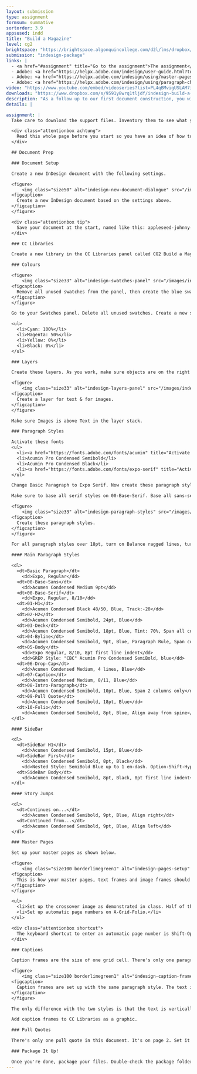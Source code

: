 ```yaml
---
layout: submission
type: assignment
formsum: summative
sortorder: 3.9
appsused: indd
title: "Build a Magazine"
level: cg2
brightspace: "https://brightspace.algonquincollege.com/d2l/lms/dropbox/user/folder_submit_files.d2l?db=130753&grpid=0&isprv=0&bp=0&ou=145550"
submission: "indesign-package"
links: |
  - <a href="#assignment" title="Go to the assignment">The assignment</a>
  - Adobe: <a href="https://helpx.adobe.com/indesign/user-guide.html?topic=/indesign/morehelp/layout_and_design.ug.js" title="InDesign Layout & Design" target="_blank">InDesign Layout & Design</a>
  - Adobe: <a href="https://helpx.adobe.com/indesign/using/master-pages.html" title="Master Pages" target="_blank">Master Pages</a>
  - Adobe: <a href="https://helpx.adobe.com/indesign/using/paragraph-character-styles.html" title="Paragraph & Character Styles" target="_blank">Paragraph & Character Styles</a>
video: "https://www.youtube.com/embed/videoseries?list=PL4qBMvigUSLAM7iNFT5e-fXbxQn2nt7X7"
downloads: "https://www.dropbox.com/s/9591y8wrq1tljdf/indesign-build-a-magazine.zip?dl=1"
description: "As a follow up to our first document construction, you will build these magazine pages with the provided content, based on the provided model. "
details: |

assignment: |
  Take care to download the support files. Inventory them to see what you're working with.

  <div class="attentionbox achtung">
    Read this whole page before you start so you have an idea of how to proceed.
  </div>

  ## Document Prep

  ### Document Setup

  Create a new InDesign document with the following settings.

  <figure>
      <img class="size50" alt="indesign-new-document-dialogue" src="/images/indesign-build-a-magazine/indesign-new-document-dialogue.jpg">
  <figcaption>
    Create a new InDesign document based on the settings above.
  </figcaption>
  </figure>

  <div class="attentionbox tip">
    Save your document at the start, named like this: appleseed-johnny-#-build-a-magazine.indd
  </div>

  ### CC Libraries

  Create a new library in the CC Libraries panel called CG2 Build a Magazine. As you create re-uable items, add them to your CC Libraries panel.

  ### Colours

  <figure>
      <img class="size33" alt="indesign-swatches-panel" src="/images/indesign-build-a-magazine/indesign-swatches-panel.jpg">
  <figcaption>
    Remove all unused swatches from the panel, then create the blue swatch.
  </figcaption>
  </figure>

  Go to your Swatches panel. Delete all unused swatches. Create a new swatch that's:

  <ul>
    <li>Cyan: 100%</li>
    <li>Magenta: 50%</li>
    <li>Yellow: 0%</li>
    <li>Black: 0%</li>
  </ul>

  ### Layers

  Create these layers. As you work, make sure objects are on the right layer.

  <figure>
      <img class="size33" alt="indesign-layers-panel" src="/images/indesign-build-a-magazine/indesign-layers-panel.jpg">
  <figcaption>
    Create a layer for text & for images.
  </figcaption>
  </figure>

  Make sure Images is above Text in the layer stack.

  ### Paragraph Styles

  Activate these fonts
  <ul>
    <li><a href="https://fonts.adobe.com/fonts/acumin" title="Activate Acumin on Adobe Fonts." target="_blank">Acumin Pro Condensed Medium</a></li>
    <li>Acumin Pro Condensed Semibold</li>
    <li>Acumin Pro Condensed Black</li>
    <li><a href="https://fonts.adobe.com/fonts/expo-serif" title="Activate Expo Serif on Adobe Fonts." target="_blank">Expo Serif Pro Regular</a></li>
  </ul>

  Change Basic Paragraph to Expo Serif. Now create these paragraph styles. See the descriptions below.

  Make sure to base all serif styles on 00-Base-Serif. Base all sans-serif on 00-Base-Sans.

  <figure>
      <img class="size33" alt="indesign-paragraph-styles" src="/images/indesign-build-a-magazine/indesign-paragraph-styles.jpg">
  <figcaption>
    Create these paragraph styles.
  </figcaption>
  </figure>

  For all paragraph styles over 18pt, turn on Balance ragged lines, turn Hyphenation off. For titles, turn on Span Columns. Create an 8pt Space After.

  #### Main Paragraph Styles

  <dl>
    <dt>Basic Paragraph</dt>
      <dd>Expo, Regular</dd>
    <dt>00-Base-Sans</dt>
      <dd>Acumen Condensed Medium 9pt</dd>
    <dt>00-Base-Serif</dt>
      <dd>Expo, Regular, 8/10</dd>
    <dt>01-H1</dt>
      <dd>Acumen Condensed Black 48/50, Blue, Track:-20</dd>
    <dt>02-H2</dt>
      <dd>Acumen Condensed Semibold, 24pt, Blue</dd>
    <dt>03-Deck</dt>
      <dd>Acumen Condensed Semibold, 18pt, Blue, Tint: 70%, Span all columns</dd>
    <dt>04-Byline</dt>
      <dd>Acumen Condensed Semibold, 9pt, Blue, Paragraph Rule, Span columns</dd>
    <dt>05-Body</dt>
      <dd>Expo Regular, 8/10, 8pt first line indent</dd>
      <dd>GREP Style: "CBC" Acumin Pro Condensed SemiBold, blue</dd>
    <dt>06-Drop-Cap</dt>
      <dd>Acumen Condensed Medium, 4 lines, Blue</dd>
    <dt>07-Caption</dt>
      <dd>Acumen Condensed Medium, 8/11, Blue</dd>
    <dt>08-Intro-Paragraph</dt>
      <dd>Acumen Condensed Semibold, 10pt, Blue, Span 2 columns only</dd>
    <dt>09-Pull Quote</dt>
      <dd>Acumen Condensed Semibold, 18pt, Blue</dd>
    <dt>10-Folio</dt>
      <dd>Acumen Condensed Semibold, 8pt, Blue, Align away from spine</dd>
  </dl>

  #### SideBar

  <dl>
    <dt>SideBar H1</dt>
      <dd>Acumen Condensed Semibold, 15pt, Blue</dd>
    <dt>SideBar First</dt>
      <dd>Acumen Condensed Semibold, 8pt, Black</dd>
      <dd>Nested Style: SemiBold Blue up to 1 em-dash. Option-Shift-Hyphen to type an em-dash.</dd>
    <dt>SideBar Body</dt>
      <dd>Acumen Condensed Semibold, 8pt, Black, 8pt first line indent</dd>
  </dl>

  #### Story Jumps

  <dl>
    <dt>Continues on...</dt>
      <dd>Acumen Condensed Semibold, 9pt, Blue, Align right</dd>
    <dt>Continued from...</dt>
      <dd>Acumen Condensed Semibold, 9pt, Blue, Align left</dd>
  </dl>

  ### Master Pages

  Set up your master pages as shown below.

  <figure>
      <img class="size100 borderlimegreen1" alt="indesign-pages-setup" src="/images/indesign-build-a-magazine/indesign-pages-setup.jpg">
  <figcaption>
    This is how your master pages, text frames and image frames should be set up.
  </figcaption>
  </figure>

  <ul>
    <li>Set up the crossover image as demonstrated in class. Half of the image should be on each page.</li>
    <li>Set up automatic page numbers on A-Grid-Folio.</li>
  </ul>

  <div class="attentionbox shortcut">
    The keyboard shortcut to enter an automatic page number is Shift-Option-Command-N.
  </div>

  ### Captions

  Caption frames are the size of one grid cell. There's only one paragraph style.

  <figure>
      <img class="size100 borderlimegreen1" alt="indesign-caption-frame-setup" src="/images/indesign-build-a-magazine/indesign-caption-frame-setup.jpg">
  <figcaption>
    Caption frames are set up with the same paragraph style. The text is either aligned to the bottom or the top of the frame in the box options.
  </figcaption>
  </figure>

  The only difference with the two styles is that the text is vertically aligned to the top for one and to the bottom on the other.

  Add caption frames to CC Libraries as a graphic.

  ### Pull Quotes

  There's only one pull quote in this document. It's on page 2. Set it up the same way we did in class. Make sure to add it to your CC Libraries panel.

  ### Package It Up!

  Once you're done, package your files. Double-check the package folder to make sure the files are all there.
---
```

